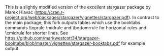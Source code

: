 This is a slightly modified version of the excellent stargazer package by Marek Hlavac (https://cran.r-project.org/web/packages/stargazer/vignettes/stargazer.pdf). In contrast to the main package, this fork outputs tables which use the booktabs commands \toprule \midrule and \bottomrrule for horizontal rules and \cmidrule for shorter lines. See https://github.com/markwestcott34/stargazer-booktabs/blob/master/vignettes/stargazer-booktabs.pdf for example output.
